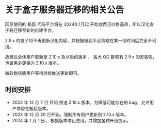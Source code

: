 # 关于盒子服务器迁移的相关公告

因原使用的 极狐 代码平台将在 2024年1月起 开始收费且价格高昂，所以汉化盒子将迁移至新的自建平台。

2.9.x 的盒子将不再更新汉化内容，并根据极狐平台策略在某一段时间后完全不可用。

故建议全体用户更新至 2.10.x 及以后的版本 ， 各大 QQ 群若有 2.9.x 的安装包，也请务必更换为 2.10.x 版本。

微软商店版用户等待后续推送更新即可。

## 时间安排
- 2023 年 12 月 7 日 开始 推送 2.10.x 版本，为降低可能存在的 bug，允许用户停留在极狐版本。
- 2023 年 12 月 20 日开始，强制所有用户更新到 2.10.x 版本。
- 2024 年 1 月 1 日， 极狐版本停止使用，并增加各种升级提示。